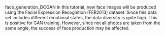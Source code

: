 face_generation_DCGAN
in this tutorial, new face images will be produced using the Facial Expression Recognition (FER2013) dataset. Since this data set includes different emotional states, the data diversity is quite high. This is positive for GAN training. However, since not all photos are taken from the same angle, the success of face production may be affected.
